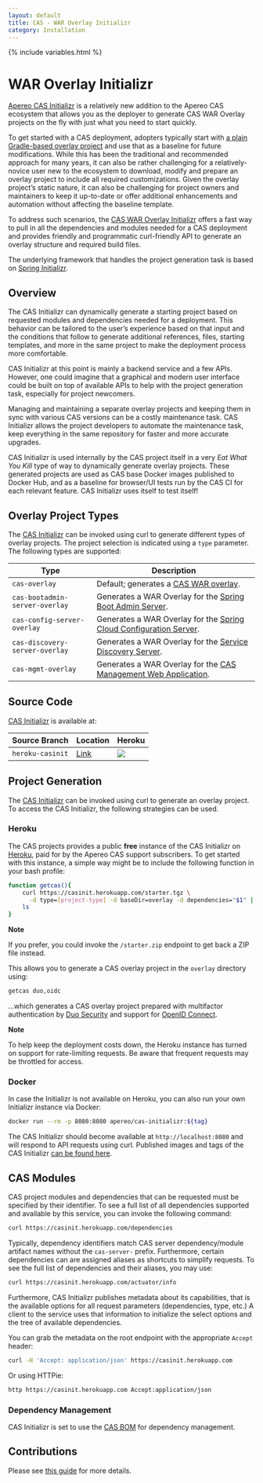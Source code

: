 ```yaml
---
layout: default
title: CAS - WAR Overlay Initializr
category: Installation
---
```

{% include variables.html %}

# WAR Overlay Initializr

[Apereo CAS Initializr][initializr] is a relatively new addition to the Apereo CAS ecosystem that allows
you as the deployer to generate CAS WAR Overlay projects on the fly with just what you need to start quickly.

To get started with a CAS deployment, adopters typically
start with [a plain Gradle-based overlay project](WAR-Overlay-Installation.html)
and use that as a baseline for future modifications. While this has been the traditional and recommended
approach for many years, it can also be rather challenging for a relatively-novice user new to the
ecosystem to download, modify and prepare an overlay project to include all required
customizations. Given the overlay project’s static nature, it can also be challenging for
project owners and maintainers to keep it up-to-date or offer additional enhancements
and automation without affecting the baseline template.

To address such scenarios, the [CAS WAR Overlay Initializr][initializr] offers a fast way to pull
in all the dependencies and modules needed for a CAS deployment and
provides friendly and programmatic curl-friendly API to generate
an overlay structure and required build files.

The underlying framework that handles the project generation
task is based on [Spring Initializr](https://github.com/spring-io/initializr).

## Overview

The CAS Initializr can dynamically generate a starting project based on
requested modules and dependencies needed for a deployment. This behavior
can be tailored to the user’s experience based on that input and the
conditions that follow to generate additional references, files, starting
templates, and more in the same project to make the deployment process more comfortable.

CAS Initializr at this point is mainly a backend service and a few APIs.
However, one could imagine that a graphical and modern user interface
could be built on top of available APIs to help with the project
generation task, especially for project newcomers.

Managing and maintaining a separate overlay projects and keeping them
in sync with various CAS versions can be a costly maintenance task.
CAS Initializr allows the project developers to automate the
maintenance task, keep everything in the same repository
for faster and more accurate upgrades.

CAS Initializr is used internally by the CAS project itself in a
very *Eat What You Kill* type of way to dynamically generate
overlay projects. These generated projects are used as CAS base
Docker images published to Docker Hub, and as a baseline for
browser/UI tests run by the CAS CI for each relevant feature.
CAS Initializr uses itself to test itself!

## Overlay Project Types

The [CAS Initializr][initializr] can be invoked using curl to generate different types of overlay projects.
The project selection is indicated using a `type` parameter. The following types are supported:

| Type                                    | Description
|-----------------------------------------|----------------------------------------------------------------------------------
| `cas-overlay`                           | Default; generates a [CAS WAR overlay](../installation/WAR-Overlay-Installation.html).
| `cas-bootadmin-server-overlay`          | Generates a WAR Overlay for the [Spring Boot Admin Server](../monitoring/Configuring-Monitoring-Administration.html).
| `cas-config-server-overlay`             | Generates a WAR Overlay for the [Spring Cloud Configuration Server](../configuration/Configuration-Server-Management.html).
| `cas-discovery-server-overlay`          | Generates a WAR Overlay for the [Service Discovery Server](../installation/Service-Discovery-Guide-Eureka.html).
| `cas-mgmt-overlay`                      | Generates a WAR Overlay for the [CAS Management Web Application](../services/Installing-ServicesMgmt-Webapp.html).

## Source Code

[CAS Initializr][initializr] is available at:

| Source Branch      | Location | Heroku
|--------------------|---------------------------------------|---------------------------------------
| `heroku-casinit`   | [Link](https://casinit.herokuapp.com) | ![](https://heroku-badge.herokuapp.com/?app=casinit)

## Project Generation

The [CAS Initializr][initializr] can be invoked using curl to generate an overlay project. To access
the CAS Initializr, the following strategies can be used.

### Heroku

The CAS projects provides a public **free** instance of the CAS Initializr on [Heroku][initializr], paid for by the Apereo CAS support subscribers. To get started with this instance, a simple way might be to include the following function in your bash profile:

```bash
function getcas(){
    curl https://casinit.herokuapp.com/starter.tgz \
      -d type=[project-type] -d baseDir=overlay -d dependencies="$1" | tar -xzvf -
    ls
}
```

<div class="alert alert-info"><strong>Note</strong><p>
If you prefer, you could invoke the <code>/starter.zip</code> endpoint to get back a ZIP file instead.
</p></div>

This allows you to generate a CAS overlay project in the `overlay` directory using:

```bash
getcas duo,oidc
```

…which generates a CAS overlay project prepared with multifactor authentication
by [Duo Security](../mfa/DuoSecurity-Authentication.html) and
support for [OpenID Connect](../authentication/OAuth-Authentication.html).

<div class="alert alert-info"><strong>Note</strong>
<p>To help keep the deployment costs down, the Heroku instance has turned on support for
rate-limiting requests. Be aware that frequent requests may be throttled for access.</p></div>

### Docker

In case the Initializr is not available on Heroku, you can also run your own Initializr instance via Docker:

```bash
docker run --rm -p 8080:8080 apereo/cas-initializr:${tag}
```

The CAS Initializr should become available at `http://localhost:8080` and will respond to API
requests using curl. Published images and tags of
the CAS Initializr [can be found here](https://hub.docker.com/r/apereo/cas-initializr/tags).

## CAS Modules

CAS project modules and dependencies that can be requested must be specified by
their identifier. To see a full list of all dependencies supported and
available by this service, you can invoke the following command:

```bash
curl https://casinit.herokuapp.com/dependencies
```

Typically, dependency identifiers match CAS server dependency/module artifact names without
the `cas-server-` prefix. Furthermore, certain dependencies can are assigned aliases as
shortcuts to simplify requests. To see the full list of dependencies and their aliases, you may use:

```bash
curl https://casinit.herokuapp.com/actuator/info
```

Furthermore, CAS Initializr publishes metadata about its capabilities, that is the
available options for all request parameters (dependencies, type, etc.) A client to the
service uses that information to initialize the select options and the tree of available dependencies.

You can grab the metadata on the root endpoint with the appropriate `Accept` header:

```bash
curl -H 'Accept: application/json' https://casinit.herokuapp.com
```

Or using HTTPie:

```bash
http https://casinit.herokuapp.com Accept:application/json
```

### Dependency Management

CAS Initializr is set to use the [CAS BOM](BOM-Dependency-Management.html) for dependency management.

## Contributions

Please see [this guide](../developer/Build-Process.html) for more details.

[initializr]: https://casinit.herokuapp.com/
